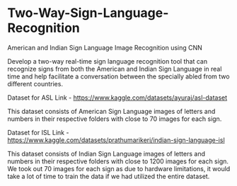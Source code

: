 # Two-Way-Sign-Language-Recognition
American and Indian Sign Language Image Recognition using CNN

Develop a two-way real-time sign language recognition tool that can recognize signs from both the American and Indian Sign Language in real time and help facilitate a conversation between the specially abled from two different countries.

Dataset for ASL Link - https://www.kaggle.com/datasets/ayuraj/asl-dataset

This dataset consists of American Sign Language images of letters and numbers in their respective folders with close to 70 images for each sign. 


Dataset for ISL Link - https://www.kaggle.com/datasets/prathumarikeri/indian-sign-language-isl

This dataset consists of Indian Sign Language images of letters and numbers in their respective folders with close to 1200 images for each sign. We took out 70 images for each sign as due to hardware limitations, it would take a lot of time to train the data if we had utilized the entire dataset.
